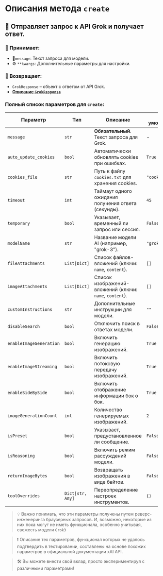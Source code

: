 # Описания метода `create`


## 🚀 Отправляет запрос к API Grok и получает ответ.

### 📨 **Принимает:**  
- 📜`message`: Текст запроса для модели.  
- ⚙ `**kwargs`: Дополнительные параметры для настройки.  

### 🎯 **Возвращает:**  
- `GrokResponse` – объект с ответом от API Grok.
- **[Описание `GrokResponse`](GrokResponse.md)**


### Полный список параметров для `create`:

| Параметр                | Тип              | Описание                                                | По умолчанию    |
|-------------------------|------------------|---------------------------------------------------------|-----------------|
| `message`               | `str`            | **Обязательный**. Текст запроса для Grok.               | -               |
| `auto_update_cookies`   | `bool`           | Автоматически обновлять cookies при ошибках.            | `True`          |
| `cookies_file`          | `str`            | Путь к файлу `cookies.txt` для хранения cookies.        | `"cookies.txt"` |
| `timeout`               | `int`            | Таймаут одного ожидания получения ответа (секунды).     | `45`            |
| `temporary`             | `bool`           | Указывает, временный ли запрос или сессия.              | `False`         |
| `modelName`             | `str`            | Название модели AI (например, "grok-3").                | `"grok-3"`      |
| `fileAttachments`       | `List[Dict]`     | Список файлов-вложений (ключи: `name`, `content`).      | `[]`            |
| `imageAttachments`      | `List[Dict]`     | Список изображений-вложений (ключи: `name`, `content`). | `[]`            |
| `customInstructions`    | `str`            | Дополнительные инструкции для модели.                   | `""`            |
| `disableSearch`         | `bool`           | Отключить поиск в ответах модели.                       | `False`         |
| `enableImageGeneration` | `bool`           | Включить генерацию изображений.                         | `True`          |
| `enableImageStreaming`  | `bool`           | Включить потоковую передачу изображений.                | `True`          |
| `enableSideBySide`      | `bool`           | Включить отображение информации бок о бок.              | `True`          |
| `imageGenerationCount`  | `int`            | Количество генерируемых изображений.                    | `2`             |
| `isPreset`              | `bool`           | Указывает, предустановленное ли сообщение.              | `False`         |
| `isReasoning`           | `bool`           | Включить режим рассуждений модели.                      | `False`         |
| `returnImageBytes`      | `bool`           | Возвращать изображения в виде байтов.                   | `False`         |
| `toolOverrides`         | `Dict[str, Any]` | Переопределение настроек инструментов.                  | `{}`            |

> 💡 Важно понимать, что эти параметры получены путем реверс-инженеринга браузерных запросов. И, возможно, некоторые из них пока могут не иметь функционала, особенно учитывая, свежесть модели `Grok3`

> ❗ Описание тех параметров, функционал которых не удалось подтвердить в тестировании, составлены на основе похожих параметров в официальной документации xAI API. 

> 🛠️ Вы можете внести свой вклад, просто экспериментируя с различными параметрами!